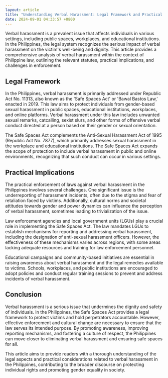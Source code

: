 ```yaml
---
layout: article
title: "Understanding Verbal Harassment: Legal Framework and Practical Implications in the Philippines"
date: 2024-09-01 04:33:57 +0800
---
```


<p>Verbal harassment is a prevalent issue that affects individuals in various settings, including public spaces, workplaces, and educational institutions. In the Philippines, the legal system recognizes the serious impact of verbal harassment on the victim's well-being and dignity. This article provides a comprehensive analysis of verbal harassment within the context of Philippine law, outlining the relevant statutes, practical implications, and challenges in enforcement.</p><h2>Legal Framework</h2><p>In the Philippines, verbal harassment is primarily addressed under Republic Act No. 11313, also known as the 'Safe Spaces Act' or 'Bawal Bastos Law,' enacted in 2019. This law aims to protect individuals from gender-based sexual harassment in public spaces, educational institutions, workplaces, and online platforms. Verbal harassment under this law includes unwanted sexual remarks, catcalling, sexist slurs, and other forms of offensive verbal conduct directed at a person based on their gender or sexual orientation.</p><p>The Safe Spaces Act complements the Anti-Sexual Harassment Act of 1995 (Republic Act No. 7877), which primarily addresses sexual harassment in the workplace and educational institutions. The Safe Spaces Act expands the scope of protection to include verbal harassment in public and online environments, recognizing that such conduct can occur in various settings.</p><h2>Practical Implications</h2><p>The practical enforcement of laws against verbal harassment in the Philippines involves several challenges. One significant issue is the underreporting of harassment incidents, often due to the stigma and fear of retaliation faced by victims. Additionally, cultural norms and societal attitudes towards gender and power dynamics can influence the perception of verbal harassment, sometimes leading to trivialization of the issue.</p><p>Law enforcement agencies and local government units (LGUs) play a crucial role in implementing the Safe Spaces Act. The law mandates LGUs to establish mechanisms for reporting and addressing verbal harassment, including the designation of anti-sexual harassment officers. However, the effectiveness of these mechanisms varies across regions, with some areas lacking adequate resources and training for law enforcement personnel.</p><p>Educational campaigns and community-based initiatives are essential in raising awareness about verbal harassment and the legal remedies available to victims. Schools, workplaces, and public institutions are encouraged to adopt policies and conduct regular training sessions to prevent and address incidents of verbal harassment.</p><h2>Conclusion</h2><p>Verbal harassment is a serious issue that undermines the dignity and safety of individuals. In the Philippines, the Safe Spaces Act provides a legal framework to protect victims and hold perpetrators accountable. However, effective enforcement and cultural change are necessary to ensure that the law serves its intended purpose. By promoting awareness, improving reporting mechanisms, and fostering a culture of respect, the Philippines can move closer to eliminating verbal harassment and ensuring safe spaces for all.</p><p>This article aims to provide readers with a thorough understanding of the legal aspects and practical considerations related to verbal harassment in the Philippines, contributing to the broader discourse on protecting individual rights and promoting gender equality in society.</p>